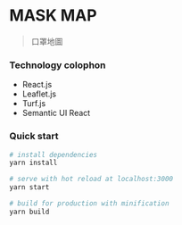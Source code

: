 # MASK MAP

> 口罩地圖

### Technology colophon
- React.js
- Leaflet.js
- Turf.js
- Semantic UI React

### Quick start

``` bash
# install dependencies
yarn install

# serve with hot reload at localhost:3000
yarn start

# build for production with minification
yarn build
```
